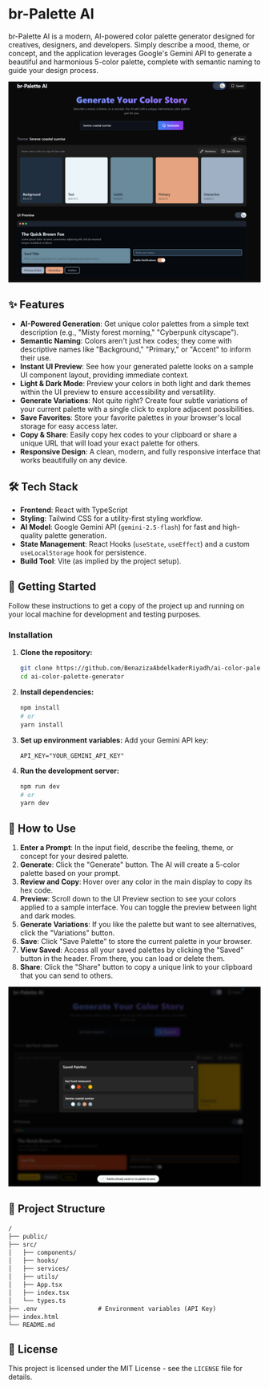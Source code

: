# br-Palette AI

br-Palette AI is a modern, AI-powered color palette generator designed for creatives, designers, and developers. Simply describe a mood, theme, or concept, and the application leverages Google's Gemini API to generate a beautiful and harmonious 5-color palette, complete with semantic naming to guide your design process.

![Screenshot](./assets/Screenshot2.png)


## ✨ Features

- **AI-Powered Generation**: Get unique color palettes from a simple text description (e.g., "Misty forest morning," "Cyberpunk cityscape").
- **Semantic Naming**: Colors aren't just hex codes; they come with descriptive names like "Background," "Primary," or "Accent" to inform their use.
- **Instant UI Preview**: See how your generated palette looks on a sample UI component layout, providing immediate context.
- **Light & Dark Mode**: Preview your colors in both light and dark themes within the UI preview to ensure accessibility and versatility.
- **Generate Variations**: Not quite right? Create four subtle variations of your current palette with a single click to explore adjacent possibilities.
- **Save Favorites**: Store your favorite palettes in your browser's local storage for easy access later.
- **Copy & Share**: Easily copy hex codes to your clipboard or share a unique URL that will load your exact palette for others.
- **Responsive Design**: A clean, modern, and fully responsive interface that works beautifully on any device.

## 🛠️ Tech Stack

- **Frontend**: React with TypeScript
- **Styling**: Tailwind CSS for a utility-first styling workflow.
- **AI Model**: Google Gemini API (`gemini-2.5-flash`) for fast and high-quality palette generation.
- **State Management**: React Hooks (`useState`, `useEffect`) and a custom `useLocalStorage` hook for persistence.
- **Build Tool**: Vite (as implied by the project setup).

## 🚀 Getting Started

Follow these instructions to get a copy of the project up and running on your local machine for development and testing purposes.



### Installation

1.  **Clone the repository:**
    ```bash
    git clone https://github.com/BenazizaAbdelkaderRiyadh/ai-color-palette-generator.git
    cd ai-color-palette-generator
    ```

2.  **Install dependencies:**
    ```bash
    npm install
    # or
    yarn install
    ```

3.  **Set up environment variables:**
    Add your Gemini API key:
    ```
    API_KEY="YOUR_GEMINI_API_KEY"
    ```

4.  **Run the development server:**
    ```bash
    npm run dev
    # or
    yarn dev
    ```

## 🎨 How to Use

1.  **Enter a Prompt**: In the input field, describe the feeling, theme, or concept for your desired palette.
2.  **Generate**: Click the "Generate" button. The AI will create a 5-color palette based on your prompt.
3.  **Review and Copy**: Hover over any color in the main display to copy its hex code.
4.  **Preview**: Scroll down to the UI Preview section to see your colors applied to a sample interface. You can toggle the preview between light and dark modes.
5.  **Generate Variations**: If you like the palette but want to see alternatives, click the "Variations" button.
6.  **Save**: Click "Save Palette" to store the current palette in your browser.
7.  **View Saved**: Access all your saved palettes by clicking the "Saved" button in the header. From there, you can load or delete them.
8.  **Share**: Click the "Share" button to copy a unique link to your clipboard that you can send to others.

![Screenshot](./assets/Screenshot4.png)



## 📁 Project Structure

```
/
├── public/
├── src/
│   ├── components/     
│   ├── hooks/          
│   ├── services/        
│   ├── utils/           
│   ├── App.tsx          
│   ├── index.tsx        
│   └── types.ts        
├── .env                 # Environment variables (API Key)
├── index.html           
└── README.md
```


## 📄 License

This project is licensed under the MIT License - see the `LICENSE` file for details.
